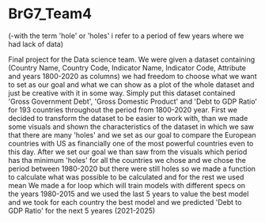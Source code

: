 # BrG7_Team4

(-with the term 'hole' or 'holes' i refer to a period of few years where we had lack of data)

Final project for the Data science team. We were given a dataset containing (Country Name, Country Code,	Indicator Name,	Indicator Code,	Attribute and years 1800-2020 as columns) we had freedom to choose what we want to set as our goal and what we can show as a plot of the whole dataset and just be creative with it in some way.
Simply put this dataset contained 'Gross Government Debt', 'Gross Domestic Product' and 'Debt to GDP Ratio' for 193 countries throughout the period from 1800-2020 year.
First we decided to transform the dataset to be easier to work with, than we made some visuals and shown the characteristics of the dataset in which we saw that there are many 'holes' and we set as our goal to compare the European countries with US as financially one of the most powerful countries even to this day.
After we set our goal we than saw from the visuals which period has tha minimum 'holes' for all the countries we chose and we chose the period between 1980-2020 but there were still holes so we made a function to calculate what was possible to be calculated and for the rest we used mean 
We made a for loop which will train models with different specs on the years 1980-2015 and we used the last 5 years to value the best model and we took for each country the best model and we predicted 'Debt to GDP Ratio' for the next 5 yeares (2021-2025) 
